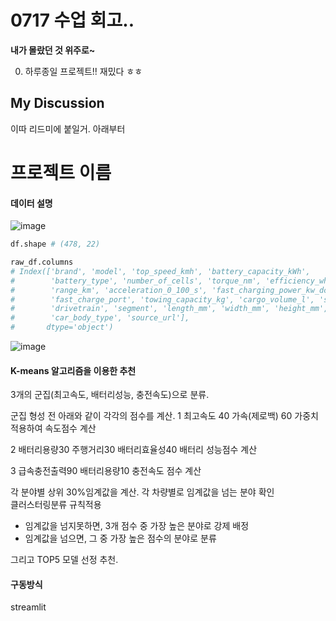 # 0717 수업 회고..

**내가 몰랐던 것 위주로~**

0. 하루종일 프로젝트!! 재밌다 ㅎㅎ 

## My Discussion

이따 리드미에 붙일거.
아래부터
# 프로젝트 이름
#### 데이터 설명
![image](https://postfiles.pstatic.net/MjAyNTA3MTdfNjUg/MDAxNzUyNzM5MDQ5NjA3.LWF6kUQQEAyK4zfA63YNGbAIVvl98t7gktGsT_RiKQYg.Zhj-luAmPsikNebXUe_1UvyN6mNpAZuba6E0jcW2RwEg.PNG/%EB%8D%B0%EC%9D%B4%ED%84%B0%EC%85%8B%EC%84%A4%EB%AA%85.png?type=w773)
```python
df.shape # (478, 22)

raw_df.columns
# Index(['brand', 'model', 'top_speed_kmh', 'battery_capacity_kWh',
#        'battery_type', 'number_of_cells', 'torque_nm', 'efficiency_wh_per_km',
#        'range_km', 'acceleration_0_100_s', 'fast_charging_power_kw_dc',
#        'fast_charge_port', 'towing_capacity_kg', 'cargo_volume_l', 'seats',
#        'drivetrain', 'segment', 'length_mm', 'width_mm', 'height_mm',
#        'car_body_type', 'source_url'],
#       dtype='object')
```
![image](https://postfiles.pstatic.net/MjAyNTA3MTdfMjU1/MDAxNzUyNzM5NTMwMTM3._k8jbd0n1IH32o3uS2LCPL8IGYHkZgwvrKurX_UpXpgg.5yOhHt7qSLrGRvy_-2WvxwHkzsKWPp1kZzFbxC4uduQg.PNG/corr.png?type=w773)

#### K-means 알고리즘을 이용한 추천

3개의 군집(최고속도, 배터리성능, 충전속도)으로 분류.

군집 형성 전 아래와 같이 각각의 점수를 계산.
1 최고속도 40 가속(제로백) 60 가중치적용하여
속도점수 계산

2 배터리용량30 주행거리30 배터리효율성40
배터리 성능점수 계산

3 급속충전출력90 배터리용량10
충전속도 점수 계산

각 분야별 상위 30%임계값을 계산.
각 차량별로 임계값을 넘는 분야 확인  
클러스터링분류 규칙적용
- 임계값을 넘지못하면, 3개 점수 중 가장 높은 분야로 강제 배정
- 임계값을 넘으면, 그 중 가장 높은 점수의 분야로 분류

그리고 TOP5 모델 선정 추천.

#### 구동방식

streamlit


